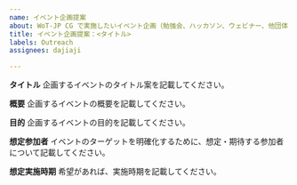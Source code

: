 ```yaml
---
name: イベント企画提案
about: WoT-JP CG で実施したいイベント企画（勉強会、ハッカソン、ウェビナー、他団体とのリエゾン会議など）を提案します。
title: イベント企画提案：<タイトル>
labels: Outreach
assignees: dajiaji

---
```


**タイトル**
企画するイベントのタイトル案を記載してください。

**概要**
企画するイベントの概要を記載してください。

**目的**
企画するイベントの目的を記載してください。

**想定参加者**
イベントのターゲットを明確化するために、想定・期待する参加者について記載してください。

**想定実施時期**
希望があれば、実施時期を記載してください。
